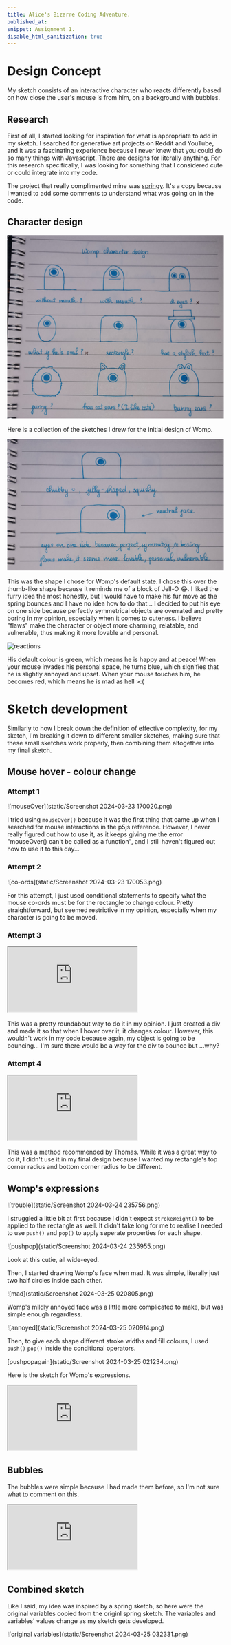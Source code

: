 ```yaml
---
title: Alice's Bizarre Coding Adventure.
published_at: 
snippet: Assignment 1.
disable_html_sanitization: true
---
```


# Design Concept

My sketch consists of an interactive character who reacts differently based on how close the user's mouse is from him, on a background with bubbles.

## Research

First of all, I started looking for inspiration for what is appropriate to add in my sketch. I searched for generative art projects on Reddit and YouTube, and it was a fascinating experience because I never knew that you could do so many things with Javascript. There are designs for literally anything. For this research specifically, I was looking for something that I considered cute or could integrate into my code. 

The project that really complimented mine was [springy](https://editor.p5js.org/sturrpzzzzz/sketches/qqZt0QgM0). It's a copy because I wanted to add some comments to understand what was going on in the code. 

## Character design

![original ideas](static/womp_character_design/20240408_025456.jpg)

Here is a collection of the sketches I drew for the initial design of Womp.

![default state](static/womp_character_design/20240408_031120.jpg)

This was the shape I chose for Womp's default state. I chose this over the thumb-like shape because it reminds me of a block of Jell-O :joy:. I liked the furry idea the most honestly, but I would have to make his fur move as the spring bounces and I have no idea how to do that... I decided to put his eye on one side because perfectly symmetrical objects are overrated and pretty boring in my opinion, especially when it comes to cuteness. I believe "flaws" make the character or object more charming, relatable, and vulnerable, thus making it more lovable and personal.

![reactions](static/womp_character_design/20240408_031136.jpg)

His default colour is green, which means he is happy and at peace! When your mouse invades his personal space, he turns blue, which signifies that he is slightly annoyed and upset. When your mouse touches him, he becomes red, which means he is mad as hell >:(

# Sketch development

Similarly to how I break down the definition of effective complexity, for my sketch, I'm breaking it down to different smaller sketches, making sure that these small sketches work properly, then combining them altogether into my final sketch. 

## Mouse hover - colour change

### Attempt 1

![mouseOver](static/Screenshot 2024-03-23 170020.png)

I tried using `mouseOver()` because it was the first thing that came up when I searched for mouse interactions in the p5js reference. However, I never really figured out how to use it, as it keeps giving me the error "mouseOver() can't be called as a function", and I still haven't figured out how to use it to this day...

### Attempt 2

![co-ords](static/Screenshot 2024-03-23 170053.png)

For this attempt, I just used conditional statements to specify what the mouse co-ords must be for the rectangle to change colour. Pretty straightforward, but seemed restrictive in my opinion, especially when my character is going to be moved.

### Attempt 3

<iframe src="https://editor.p5js.org/sturrpzzzzz/full/ocNRP9SDh"></iframe>

This was a pretty roundabout way to do it in my opinion. I just created a div and made it so that when I hover over it, it changes colour. However, this wouldn't work in my code because again, my object is going to be bouncing... I'm sure there would be a way for the div to bounce but ...why?

### Attempt 4

<iframe src="https://editor.p5js.org/sturrpzzzzz/full/APVxOVWPj"></iframe>

This was a method recommended by Thomas. While it was a great way to do it, I didn't use it in my final design because I wanted my rectangle's top corner radius and bottom corner radius to be different.

## Womp's expressions

![trouble](static/Screenshot 2024-03-24 235756.png)

I struggled a little bit at first because I didn't expect `strokeWeight()` to be applied to the rectangle as well. It didn't take long for me to realise I needed to use `push()` and `pop()` to apply seperate properties for each shape. 

![pushpop](static/Screenshot 2024-03-24 235955.png)

Look at this cutie, all wide-eyed.

Then, I started drawing Womp's face when mad. It was simple, literally just two half circles inside each other.

![mad](static/Screenshot 2024-03-25 020805.png)

Womp's mildly annoyed face was a little more complicated to make, but was simple enough regardless.

![annoyed](static/Screenshot 2024-03-25 020914.png)

Then, to give each shape different stroke widths and fill colours, I used `push()` `pop()` inside the conditional operators.

[pushpopagain](static/Screenshot 2024-03-25 021234.png)

Here is the sketch for Womp's expressions.

<iframe src="https://editor.p5js.org/sturrpzzzzz/full/jy-kGvP1L"></iframe>

## Bubbles

The bubbles were simple because I had made them before, so I'm not sure what to comment on this.

<iframe src="https://editor.p5js.org/sturrpzzzzz/full/YfJ0ad8ai"></iframe>

## Combined sketch

Like I said, my idea was inspired by a spring sketch, so here were the original variables copied from the originl spring sketch. The variables and variables' values change as my sketch gets developed.

![original variables](static/Screenshot 2024-03-25 032331.png)


